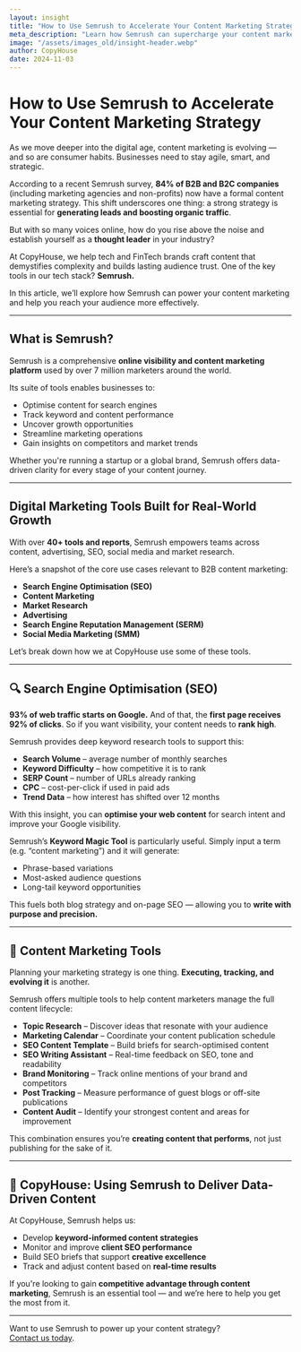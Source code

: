 ```yaml
---
layout: insight
title: "How to Use Semrush to Accelerate Your Content Marketing Strategy"
meta_description: "Learn how Semrush can supercharge your content marketing strategy and help your brand rank higher in search results."
image: "/assets/images_old/insight-header.webp"
author: CopyHouse
date: 2024-11-03
---
```


# How to Use Semrush to Accelerate Your Content Marketing Strategy

As we move deeper into the digital age, content marketing is evolving — and so are consumer habits. Businesses need to stay agile, smart, and strategic.

According to a recent Semrush survey, **84% of B2B and B2C companies** (including marketing agencies and non-profits) now have a formal content marketing strategy. This shift underscores one thing: a strong strategy is essential for **generating leads and boosting organic traffic**.

But with so many voices online, how do you rise above the noise and establish yourself as a **thought leader** in your industry?

At CopyHouse, we help tech and FinTech brands craft content that demystifies complexity and builds lasting audience trust. One of the key tools in our tech stack? **Semrush.**

In this article, we’ll explore how Semrush can power your content marketing and help you reach your audience more effectively.

---

## What is Semrush?

Semrush is a comprehensive **online visibility and content marketing platform** used by over 7 million marketers around the world.

Its suite of tools enables businesses to:

- Optimise content for search engines  
- Track keyword and content performance  
- Uncover growth opportunities  
- Streamline marketing operations  
- Gain insights on competitors and market trends  

Whether you're running a startup or a global brand, Semrush offers data-driven clarity for every stage of your content journey.

---

## Digital Marketing Tools Built for Real-World Growth

With over **40+ tools and reports**, Semrush empowers teams across content, advertising, SEO, social media and market research.

Here’s a snapshot of the core use cases relevant to B2B content marketing:

- **Search Engine Optimisation (SEO)**
- **Content Marketing**
- **Market Research**
- **Advertising**
- **Search Engine Reputation Management (SERM)**
- **Social Media Marketing (SMM)**

Let’s break down how we at CopyHouse use some of these tools.

---

## 🔍 Search Engine Optimisation (SEO)

**93% of web traffic starts on Google.** And of that, the **first page receives 92% of clicks**. So if you want visibility, your content needs to **rank high**.

Semrush provides deep keyword research tools to support this:

- **Search Volume** – average number of monthly searches  
- **Keyword Difficulty** – how competitive it is to rank  
- **SERP Count** – number of URLs already ranking  
- **CPC** – cost-per-click if used in paid ads  
- **Trend Data** – how interest has shifted over 12 months  

With this insight, you can **optimise your web content** for search intent and improve your Google visibility.

Semrush’s **Keyword Magic Tool** is particularly useful. Simply input a term (e.g. “content marketing”) and it will generate:

- Phrase-based variations  
- Most-asked audience questions  
- Long-tail keyword opportunities  

This fuels both blog strategy and on-page SEO — allowing you to **write with purpose and precision.**

---

## 📝 Content Marketing Tools

Planning your marketing strategy is one thing. **Executing, tracking, and evolving it** is another.

Semrush offers multiple tools to help content marketers manage the full content lifecycle:

- **Topic Research** – Discover ideas that resonate with your audience  
- **Marketing Calendar** – Coordinate your content publication schedule  
- **SEO Content Template** – Build briefs for search-optimised content  
- **SEO Writing Assistant** – Real-time feedback on SEO, tone and readability  
- **Brand Monitoring** – Track online mentions of your brand and competitors  
- **Post Tracking** – Measure performance of guest blogs or off-site publications  
- **Content Audit** – Identify your strongest content and areas for improvement  

This combination ensures you’re **creating content that performs**, not just publishing for the sake of it.

---

## 🚀 CopyHouse: Using Semrush to Deliver Data-Driven Content

At CopyHouse, Semrush helps us:

- Develop **keyword-informed content strategies**
- Monitor and improve **client SEO performance**
- Build SEO briefs that support **creative excellence**
- Track and adjust content based on **real-time results**

If you're looking to gain **competitive advantage through content marketing**, Semrush is an essential tool — and we’re here to help you get the most from it.

---

Want to use Semrush to power up your content strategy?  
[Contact us today](https://www.copyhouse.io/contact).
